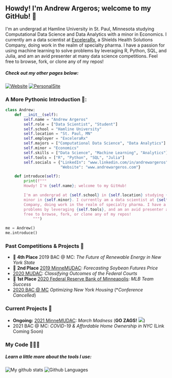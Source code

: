 ## Howdy! I'm Andrew Argeros; welcome to my GitHub! 👋

I'm an undergrad at Hamline University in St. Paul, Minnesota studying Computational Data Science and Data Analytics with a minor in Economics. I currently am a data scientist at [ExceleraRx](www.ExceleraRx.com), a Shields Health Solutions Company, doing work in the realm of specialty pharma. I have a passion for using machine learning to solve problems by leveraging R, Python, SQL, and Julia, and am an avid presenter at many data science competitions. Feel free to browse, fork, or clone any of my repos!

##### *Check out my other pages below:*

[![Website](https://img.shields.io/badge/linkedin-%230077B5.svg?&style=for-the-badge&logo=linkedin&logoColor=white)](https://www.linkedin.com/in/andrewargeros/)
[![PersonalSite](https://img.shields.io/static/v1?label=andrewargeros.com&message=Website&color=789ab7&style=for-the-badge)](www.andrewargeros.com)

### A More Pythonic Introduction 🐍:

```python
class Andrew:
    def __init__(self):
        self.name = "Andrew Argeros"
        self.role = ["Data Scientist", "Student"]
        self.school = "Hamline University"
        self.location = "St. Paul, MN"
        self.employer = "ExceleraRx"
        self.majors = ["Computational Data Science", "Data Analytics"]
        self.minor = "Economics"
        self.skills = ["Data Science", "Machine Learning", "Analytics"]
        self.tools = ["R", "Python", "SQL", "Julia"]
        self.socials = {"LinkedIn": "www.linkedin.com/in/andrewargeros",
                        "Website": "www.andrewargeros.com"}

    def introduce(self):
        print(f"""
        Howdy! I'm {self.name}; welcome to my GitHub!

        I'm an undergrad at {self.school} in {self.location} studying {self.majors[0]} and {self.majors[1]} with a
        minor in {self.minor}. I currently am a data scientist at {self.employer}, a Shields Health Solutions
        Company, doing work in the realm of specialty pharma. I have a passion for using {self.skills} to solve
        problems by leveraging {self.tools}, and am an avid presenter at many data science competitions. Feel
        free to browse, fork, or clone any of my repos!
            """)

me = Andrew()
me.introduce()   
```

### Past Competitions & Projects 🥼

- 🏅 **4th Place** 2019 BAC @ MC: *The Future of Renewable Energy in New York State*
- 🥈 **2nd Place** [2019 MinneMUDAC](www.github.com/andrewargeros/minnemudac): *Forecasting Soybean Futures Price*
- [2020 MUDAC](www.github.com/andrewargeros/mudac2020): *Classifying Outcomes of the Federal Courts*
- 🥇 **1st Place** [2020 Federal Reserve Bank of Minneapolis](www.github.com/andrewargeros/Federal-Reserve-2020-MLB-Team-Success): *MLB Team Success*
- [2020 BAC @ MC](www.github.com/andrewargeros/BAC-MC-2020) *Optimizing New York Housing* (**Conference Cancelled*)

### Current Projects 🧪

- **Ongoing:** [2021 MinneMUDAC](www.github.com/andrewargeros/minnemudac-2021): *March Madness* (**GO ZAGS!** ![](https://a1.espncdn.com/combiner/i?img=/i/teamlogos/ncaa/500/2250.png&h=35&w=35))
- 2021 BAC @ MC: *COVID-19 & Affordable Home Ownership in NYC* (Link Coming Soon)

### My Code ‍👨🏽‍💻

##### *Learn a little more about the tools I use:*

![My github stats](https://github-readme-stats.vercel.app/api?username=andrewargeros&show_icons=true&theme=prussian&count_private=True)
![Github Languages](https://github-readme-stats.vercel.app/api/top-langs/?username=andrewargeros&show_icons=true&layout=compact&theme=prussian&hide=html)

